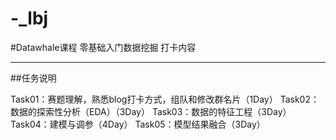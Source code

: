 # -_lbj
#Datawhale课程 零基础入门数据挖掘 打卡内容

------------------------------------------------------------------------------------------
##任务说明

Task01：赛题理解，熟悉blog打卡方式，组队和修改群名片（1Day）
Task02：数据的探索性分析（EDA）（3Day）
Task03：数据的特征工程（3Day）
Task04：建模与调参（4Day）
Task05：模型结果融合（3Day）
